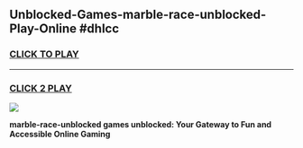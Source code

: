 
## Unblocked-Games-marble-race-unblocked-Play-Online #dhlcc
<h3>
<a href="https://news.freeplayer.one?title=marble-race-unblocked&ref=3">CLICK TO PLAY</a></h3>
<hr>

<h3>
<a href="https://news.freeplayer.one?title=marble-race-unblocked&ref=3">CLICK 2 PLAY</a>
  
</h3>

<a href="https://news.freeplayer.one?title=marble-race-unblocked&ref=3"><img src="https://clearcache.store/games.png"></a>


**marble-race-unblocked games unblocked: Your Gateway to Fun and Accessible Online Gaming**
